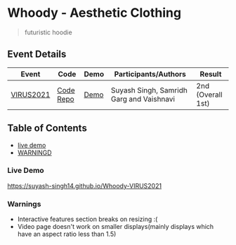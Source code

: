  # Whoody - Aesthetic Clothing
>  futuristic hoodie  

## Event Details

| Event | Code | Demo | Participants/Authors | Result |
| --- | --- | --- | --- | -- |
| [VIRUS2021](https://bbseniac.github.io/VIRUS/2021.html)  | [Code Repo](https://github.com/Suyash-Singh14/Whoody-VIRUS2021) | [Demo](https://suyash-singh14.github.io/Whoody-VIRUS2021/) | Suyash Singh, Samridh Garg and Vaishnavi | 2nd (Overall 1st) |

##  Table of Contents  
*  [live demo](#Live-Demo)      
*  [WARNINGD](#warnings)     

###   Live Demo  
https://suyash-singh14.github.io/Whoody-VIRUS2021

### Warnings
* Interactive features section breaks on resizing :(
* Video page doesn't work on smaller displays(mainly displays which have an aspect ratio less than 1.5)
